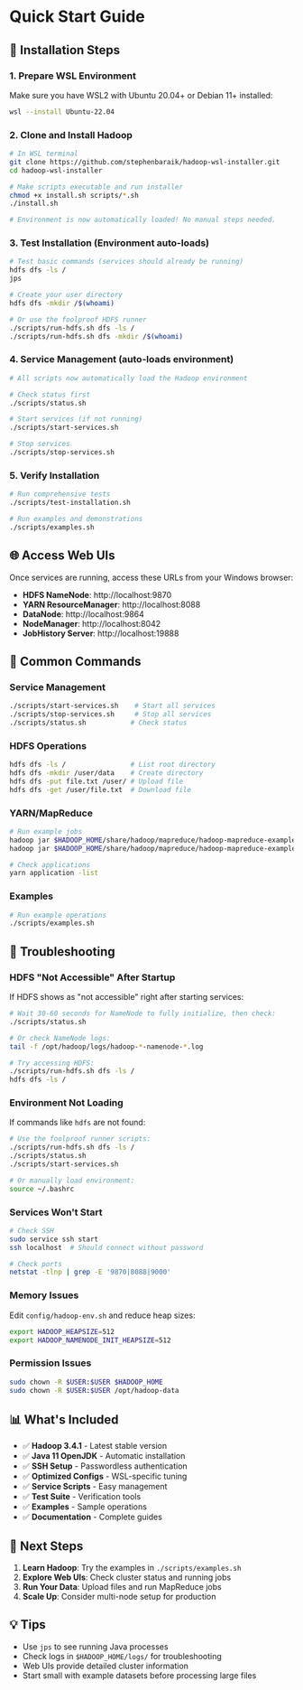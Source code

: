 # Quick Start Guide

## 🚀 Installation Steps

### 1. Prepare WSL Environment
Make sure you have WSL2 with Ubuntu 20.04+ or Debian 11+ installed:
```bash
wsl --install Ubuntu-22.04
```

### 2. Clone and Install Hadoop
```bash
# In WSL terminal
git clone https://github.com/stephenbaraik/hadoop-wsl-installer.git
cd hadoop-wsl-installer

# Make scripts executable and run installer
chmod +x install.sh scripts/*.sh
./install.sh

# Environment is now automatically loaded! No manual steps needed.
```

### 3. Test Installation (Environment auto-loads)
```bash
# Test basic commands (services should already be running)
hdfs dfs -ls /
jps

# Create your user directory
hdfs dfs -mkdir /$(whoami)

# Or use the foolproof HDFS runner
./scripts/run-hdfs.sh dfs -ls /
./scripts/run-hdfs.sh dfs -mkdir /$(whoami)
```

### 4. Service Management (auto-loads environment)
```bash
# All scripts now automatically load the Hadoop environment

# Check status first
./scripts/status.sh

# Start services (if not running)
./scripts/start-services.sh

# Stop services
./scripts/stop-services.sh
```

### 5. Verify Installation
```bash
# Run comprehensive tests
./scripts/test-installation.sh

# Run examples and demonstrations
./scripts/examples.sh
```

## 🌐 Access Web UIs

Once services are running, access these URLs from your Windows browser:

- **HDFS NameNode**: http://localhost:9870
- **YARN ResourceManager**: http://localhost:8088  
- **DataNode**: http://localhost:9864
- **NodeManager**: http://localhost:8042
- **JobHistory Server**: http://localhost:19888

## 📝 Common Commands

### Service Management
```bash
./scripts/start-services.sh    # Start all services
./scripts/stop-services.sh     # Stop all services
./scripts/status.sh           # Check status
```

### HDFS Operations
```bash
hdfs dfs -ls /                # List root directory
hdfs dfs -mkdir /user/data    # Create directory
hdfs dfs -put file.txt /user/ # Upload file
hdfs dfs -get /user/file.txt  # Download file
```

### YARN/MapReduce
```bash
# Run example jobs
hadoop jar $HADOOP_HOME/share/hadoop/mapreduce/hadoop-mapreduce-examples-*.jar pi 2 10
hadoop jar $HADOOP_HOME/share/hadoop/mapreduce/hadoop-mapreduce-examples-*.jar wordcount input output

# Check applications
yarn application -list
```

### Examples
```bash
# Run example operations
./scripts/examples.sh
```

## 🔧 Troubleshooting

### HDFS "Not Accessible" After Startup
If HDFS shows as "not accessible" right after starting services:
```bash
# Wait 30-60 seconds for NameNode to fully initialize, then check:
./scripts/status.sh

# Or check NameNode logs:
tail -f /opt/hadoop/logs/hadoop-*-namenode-*.log

# Try accessing HDFS:
./scripts/run-hdfs.sh dfs -ls /
hdfs dfs -ls /
```

### Environment Not Loading
If commands like `hdfs` are not found:
```bash
# Use the foolproof runner scripts:
./scripts/run-hdfs.sh dfs -ls /
./scripts/status.sh
./scripts/start-services.sh

# Or manually load environment:
source ~/.bashrc
```

### Services Won't Start
```bash
# Check SSH
sudo service ssh start
ssh localhost  # Should connect without password

# Check ports
netstat -tlnp | grep -E '9870|8088|9000'
```

### Memory Issues
Edit `config/hadoop-env.sh` and reduce heap sizes:
```bash
export HADOOP_HEAPSIZE=512
export HADOOP_NAMENODE_INIT_HEAPSIZE=512
```

### Permission Issues
```bash
sudo chown -R $USER:$USER $HADOOP_HOME
sudo chown -R $USER:$USER /opt/hadoop-data
```

## 📊 What's Included

- ✅ **Hadoop 3.4.1** - Latest stable version
- ✅ **Java 11 OpenJDK** - Automatic installation  
- ✅ **SSH Setup** - Passwordless authentication
- ✅ **Optimized Configs** - WSL-specific tuning
- ✅ **Service Scripts** - Easy management
- ✅ **Test Suite** - Verification tools
- ✅ **Examples** - Sample operations
- ✅ **Documentation** - Complete guides

## 🎯 Next Steps

1. **Learn Hadoop**: Try the examples in `./scripts/examples.sh`
2. **Explore Web UIs**: Check cluster status and running jobs
3. **Run Your Data**: Upload files and run MapReduce jobs
4. **Scale Up**: Consider multi-node setup for production

## 💡 Tips

- Use `jps` to see running Java processes
- Check logs in `$HADOOP_HOME/logs/` for troubleshooting  
- Web UIs provide detailed cluster information
- Start small with example datasets before processing large files
